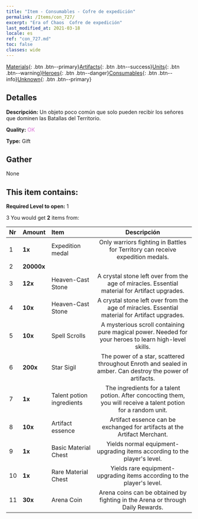 ```yaml
---
title: "Item - Consumables - Cofre de expedición"
permalink: /Items/con_727/
excerpt: "Era of Chaos  Cofre de expedición"
last_modified_at: 2021-03-18
locale: es
ref: "con_727.md"
toc: false
classes: wide
---
```

 [Materials](/es/Items/){: .btn .btn--primary}[Artifacts](/es/Items/Artifacts/){: .btn .btn--success}[Units](/es/Items/Units/){: .btn .btn--warning}[Heroes](/es/Items/Heroes/){: .btn .btn--danger}[Consumables](/es/Items/Consumables/){: .btn .btn--info}[Unknown](/es/Items/Unknown/){: .btn .btn--primary}

## Detalles
 **Descripción:** Un objeto poco común que solo pueden recibir los señores que dominen las Batallas del Territorio.

 **Quality:** <span style="color: #DA70D6">OK</span>

 **Type:** Gift

## Gather

  None

## This item contains:

 **Required Level to open:** 1

 3 You would get **2** items  from:

  | Nr | Amount |     Item    | Descripción |
  |:---|:-------|:------------|:-----------:|
  | 1 |  **1x** | Expedition medal | Only warriors fighting in Battles for Territory can receive expedition medals.  | 
  | 2 |  **20000x** | <i class="fas fa-coins"/> |  | 
  | 3 |  **12x** | Heaven-Cast Stone | A crystal stone left over from the age of miracles. Essential material for Artifact upgrades.  | 
  | 4 |  **10x** | Heaven-Cast Stone | A crystal stone left over from the age of miracles. Essential material for Artifact upgrades.  | 
  | 5 |  **10x** | Spell Scrolls | A mysterious scroll containing pure magical power. Needed for your heroes to learn high-level skills.  | 
  | 6 |  **200x** | Star Sigil | The power of a star, scattered throughout Enroth and sealed in amber. Can destroy the power of artifacts.  | 
  | 7 |  **1x** | Talent potion ingredients | The ingredients for a talent potion. After concocting them, you will receive a talent potion for a random unit.   | 
  | 8 |  **10x** | Artifact essence | Artifact essence can be exchanged for artifacts at the Artifact Merchant.  | 
  | 9 |  **1x** | Basic Material Chest | Yields normal equipment-upgrading items according to the player's level.  | 
  | 10 |  **1x** | Rare Material Chest | Yields rare equipment-upgrading items according to the player's level.  | 
  | 11 |  **30x** | Arena Coin | Arena coins can be obtained by fighting in the Arena or through Daily Rewards.  | 
